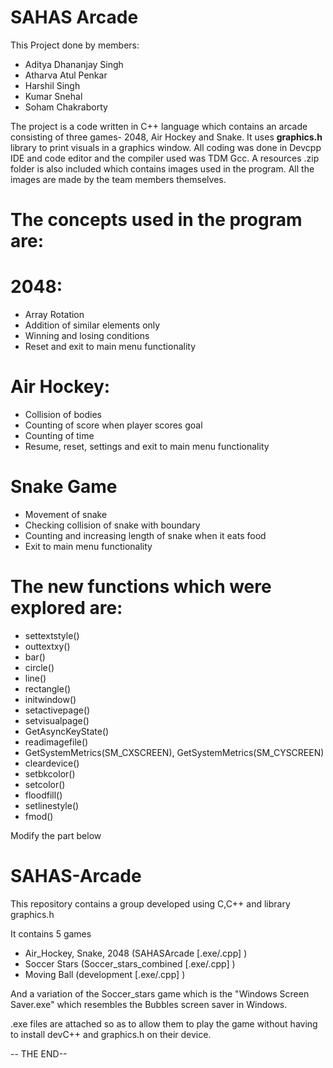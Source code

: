 # SAHAS Arcade

This Project done by members:
- Aditya Dhananjay Singh
- Atharva Atul Penkar
- Harshil Singh
- Kumar Snehal
- Soham Chakraborty

The project is a code written in C++ language which contains an arcade consisting of three games- 2048, Air Hockey and Snake. It uses **graphics.h** library to print visuals in a graphics window. All coding was done in Devcpp IDE and code editor and the compiler used was TDM Gcc. A resources .zip folder is also included which contains images used in the program. All the images are made by the team members themselves.

# The concepts used in the program are:
# 2048:
- Array Rotation
- Addition of similar elements only
- Winning and losing conditions
- Reset and exit to main menu functionality

# Air Hockey:
- Collision of bodies
- Counting of score when player scores goal
- Counting of time
- Resume, reset, settings and exit to main menu functionality

# Snake Game
- Movement of snake
- Checking collision of snake with boundary
- Counting and increasing length of snake when it eats food
- Exit to main menu functionality

# The new functions which were explored are:
- settextstyle()
- outtextxy()
- bar()
- circle()
- line()
- rectangle()
- initwindow()
- setactivepage()
- setvisualpage()
- GetAsyncKeyState()
- readimagefile()
- GetSystemMetrics(SM_CXSCREEN), GetSystemMetrics(SM_CYSCREEN)
- cleardevice()
- setbkcolor()
- setcolor()
- floodfill()
- setlinestyle()
- fmod()



Modify the part below

# SAHAS-Arcade
This repository contains a group developed using C,C++ and library graphics.h

It contains 5 games
- Air_Hockey, Snake, 2048 (SAHASArcade [.exe/.cpp] )
- Soccer Stars (Soccer_stars_combined [.exe/.cpp] )
- Moving Ball (development [.exe/.cpp] )

And a variation of the Soccer_stars game which is the "Windows Screen Saver.exe" which resembles the Bubbles screen saver in Windows.

.exe files are attached so as to allow them to play the game without having to install devC++ and graphics.h on their device.

-- THE END--

